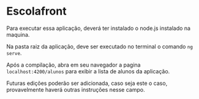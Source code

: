 # Escolafront

Para executar essa aplicação, deverá ter instalado o node.js instalado na maquina.


Na pasta raiz da aplicação, deve ser executado no terminal o comando `ng serve`.


Após a compilação, abra em seu navegador a pagina `localhost:4200/alunos` para exibir a lista de alunos da aplicação.


Futuras edições poderão ser adicionada, caso seja este o caso, provavelmente haverá outras instruções nesse campo.


